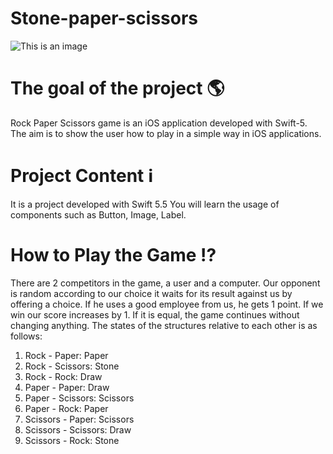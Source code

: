 # Stone-paper-scissors
![This is an image](https://cdn0.vox-cdn.com/uploads/chorus_asset/file/3488502/shutterstock_106919999.0.jpg)

# The goal of the project 🌎
Rock Paper Scissors game is an iOS application developed with Swift-5. The aim is to show the user how to play in a simple way in iOS applications.

# Project Content ℹ️
It is a project developed with Swift 5.5 You will learn the usage of components such as Button, Image, Label.

# How to Play the Game ⁉️
There are 2 competitors in the game, a user and a computer. Our opponent is random according to our choice it waits for its result against us by offering a choice. If he uses a good employee from us, he gets 1 point. If we win our score increases by 1. If it is equal, the game continues without changing anything. The states of the structures relative to each other is as follows:

1. Rock - Paper: Paper
2. Rock - Scissors: Stone
3. Rock - Rock: Draw
4. Paper - Paper: Draw
5. Paper - Scissors: Scissors
6. Paper - Rock: Paper
7. Scissors - Paper: Scissors
8. Scissors - Scissors: Draw
9. Scissors - Rock: Stone
